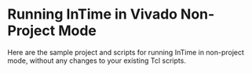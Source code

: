 # Running InTime in Vivado Non-Project Mode

Here are the sample project and scripts for running InTime in non-project mode, without any changes to your existing Tcl scripts. 
